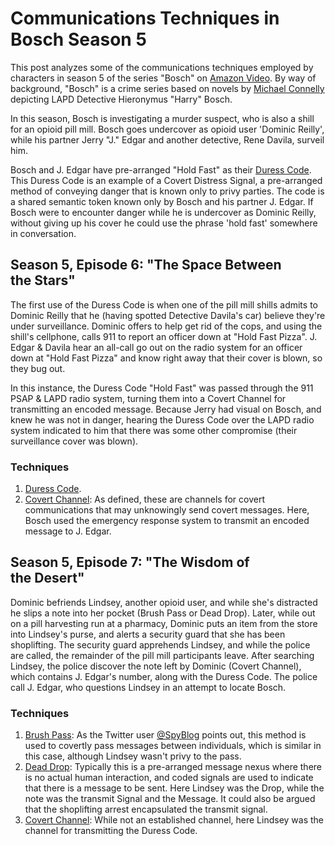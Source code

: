 # Communications Techniques in Bosch Season 5

This post analyzes some of the communications techniques employed by characters 
in season 5 of the series "Bosch" on [Amazon Video](https://medium.com/r/?url=https%3A%2F%2Fwww.amazon.com%2FBosch-Season-5%2Fdp%2FB07NSFS72Z). By way of background, "Bosch" 
is a crime series based on novels by [Michael Connelly](https://medium.com/r/?url=https%3A%2F%2Fen.wikipedia.org%2Fwiki%2FMichael_Connelly) depicting LAPD Detective 
Hieronymus "Harry" Bosch.

In this season, Bosch is investigating a murder suspect, who is also a shill for 
an opioid pill mill. Bosch goes undercover as opioid user 'Dominic Reilly', 
while his partner Jerry "J." Edgar and another detective, Rene Davila, surveil 
him.

Bosch and J. Edgar have pre-arranged "Hold Fast" as their [Duress Code](https://medium.com/r/?url=https%3A%2F%2Fen.wikipedia.org%2Fwiki%2FDuress_code). This 
Duress Code is an example of a Covert Distress Signal, a pre-arranged method of 
conveying danger that is known only to privy parties. The code is a shared 
semantic token known only by Bosch and his partner J. Edgar. If Bosch were to 
encounter danger while he is undercover as Dominic Reilly, without giving up his 
cover he could use the phrase 'hold fast' somewhere in conversation.

## Season 5, Episode 6: "The Space Between the Stars"

The first use of the Duress Code is when one of the pill mill shills admits to 
Dominic Reilly that he (having spotted Detective Davila's car) believe they're 
under surveillance. Dominic offers to help get rid of the cops, and using the 
shill's cellphone, calls 911 to report an officer down at "Hold Fast Pizza". J. 
Edgar & Davila hear an all-call go out on the radio system for an officer down 
at "Hold Fast Pizza" and know right away that their cover is blown, so they bug 
out.

In this instance, the Duress Code "Hold Fast" was passed through the 911 PSAP & 
LAPD radio system, turning them into a Covert Channel for transmitting an 
encoded message. Because Jerry had visual on Bosch, and knew he was not in 
danger, hearing the Duress Code over the LAPD radio system indicated to him that 
there was some other compromise (their surveillance cover was blown).

### Techniques
1. [Duress Code](https://medium.com/r/?url=https%3A%2F%2Fen.wikipedia.org%2Fwiki%2FDuress_code).
2. [Covert Channel](https://medium.com/r/?url=https%3A%2F%2Fen.wikipedia.org%2Fwiki%2FDuress_code): 
As defined, these are channels for covert communications that may unknowingly 
send covert messages. Here, Bosch used the emergency response system to transmit 
an encoded message to J. Edgar.

## Season 5, Episode 7: "The Wisdom of the Desert"

Dominic befriends Lindsey, another opioid user, and while she's distracted he 
slips a note into her pocket (Brush Pass or Dead Drop). Later, while out on a 
pill harvesting run at a pharmacy, Dominic puts an item from the store into 
Lindsey's purse, and alerts a security guard that she has been shoplifting. The 
security guard apprehends Lindsey, and while the police are called, the 
remainder of the pill mill participants leave. After searching Lindsey, the 
police discover the note left by Dominic (Covert Channel), which contains J. 
Edgar's number, along with the Duress Code. The police call J. Edgar, who 
questions Lindsey in an attempt to locate Bosch.

### Techniques

1. [Brush Pass](https://medium.com/r/?url=https%3A%2F%2Fworldview.stratfor.com%2Farticle%2Fabove-tearline-brush-passes-and-dead-drops): 
As the Twitter user [@SpyBlog](https://medium.com/r/?url=https%3A%2F%2Fworldview.stratfor.com%2Farticle%2Fabove-tearline-brush-passes-and-dead-drops) 
points out, this method is used to covertly pass messages between individuals, 
which is similar in this case, although Lindsey wasn't privy to the pass.
2. [Dead Drop](https://medium.com/r/?url=https%3A%2F%2Fen.wikipedia.org%2Fwiki%2FDead_drop): 
Typically this is a pre-arranged message nexus where there is no actual human 
interaction, and coded signals are used to indicate that there is a message to 
be sent. Here Lindsey was the Drop, while the note was the transmit Signal and 
the Message. It could also be argued that the shoplifting arrest encapsulated 
the transmit signal.
3. [Covert Channel](https://medium.com/r/?url=https%3A%2F%2Fen.wikipedia.org%2Fwiki%2FCovert_channel): 
While not an established channel, here Lindsey was the channel for transmitting 
the Duress Code.
